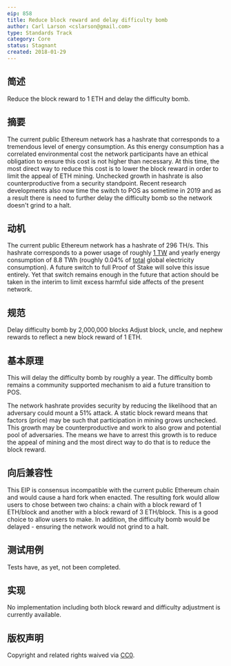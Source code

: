 ```yaml
---
eip: 858
title: Reduce block reward and delay difficulty bomb
author: Carl Larson <cslarson@gmail.com>
type: Standards Track
category: Core
status: Stagnant
created: 2018-01-29
---
```


## 简述
Reduce the block reward to 1 ETH and delay the difficulty bomb.

## 摘要
The current public Ethereum network has a hashrate that corresponds to a tremendous level of energy consumption. As this energy consumption has a correlated environmental cost the network participants have an ethical obligation to ensure this cost is not higher than necessary. At this time, the most direct way to reduce this cost is to lower the block reward in order to limit the appeal of ETH mining. Unchecked growth in hashrate is also counterproductive from a security standpoint. Recent research developments also now time the switch to POS as sometime in 2019 and as a result there is need to further delay the difficulty bomb so the network doesn't grind to a halt.


## 动机
The current public Ethereum network has a hashrate of 296 TH/s. This hashrate corresponds to a power usage of roughly [1 TW](../assets/eip-858/calculations.md) and yearly energy consumption of 8.8 TWh (roughly 0.04% of [total](https://en.wikipedia.org/wiki/List_of_countries_by_electricity_consumption) global electricity consumption). A future switch to full Proof of Stake will solve this issue entirely. Yet that switch remains enough in the future that action should be taken in the interim to limit excess harmful side affects of the present network.

## 规范

Delay difficulty bomb by 2,000,000 blocks Adjust block, uncle, and nephew rewards to reflect a new block reward of 1 ETH.

## 基本原理
This will delay the difficulty bomb by roughly a year. The difficulty bomb remains a community supported mechanism to aid a future transition to POS.

The network hashrate provides security by reducing the likelihood that an adversary could mount a 51% attack. A static block reward means that factors (price) may be such that participation in mining grows unchecked. This growth may be counterproductive and work to also grow and potential pool of adversaries. The means we have to arrest this growth is to reduce the appeal of mining and the most direct way to do that is to reduce the block reward.

## 向后兼容性
This EIP is consensus incompatible with the current public Ethereum chain and would cause a hard fork when enacted. The resulting fork would allow users to chose between two chains: a chain with a block reward of 1 ETH/block and another with a block reward of 3 ETH/block. This is a good choice to allow users to make. In addition, the difficulty bomb would be delayed - ensuring the network would not grind to a halt.

## 测试用例
Tests have, as yet, not been completed.

## 实现
No implementation including both block reward and difficulty adjustment is currently available.

## 版权声明
Copyright and related rights waived via [CC0](../LICENSE.md).
